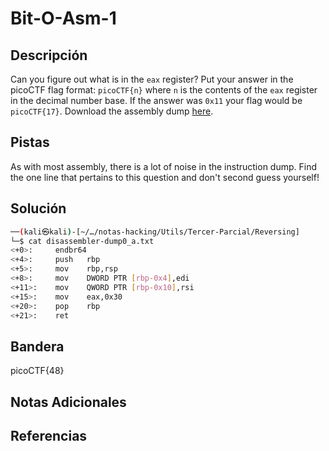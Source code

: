# Bit-O-Asm-1

## Descripción
Can you figure out what is in the `eax` register? Put your answer in the picoCTF flag format: `picoCTF{n}` where `n` is the contents of the `eax` register in the decimal number base. If the answer was `0x11` your flag would be `picoCTF{17}`. Download the assembly dump [here](https://artifacts.picoctf.net/c/509/disassembler-dump0_a.txt).
## Pistas
As with most assembly, there is a lot of noise in the instruction dump. Find the one line that pertains to this question and don't second guess yourself!
## Solución
```bash
──(kali㉿kali)-[~/…/notas-hacking/Utils/Tercer-Parcial/Reversing]
└─$ cat disassembler-dump0_a.txt 
<+0>:     endbr64 
<+4>:     push   rbp
<+5>:     mov    rbp,rsp
<+8>:     mov    DWORD PTR [rbp-0x4],edi
<+11>:    mov    QWORD PTR [rbp-0x10],rsi
<+15>:    mov    eax,0x30
<+20>:    pop    rbp
<+21>:    ret
```
## Bandera
picoCTF{48}

## Notas Adicionales 

## Referencias